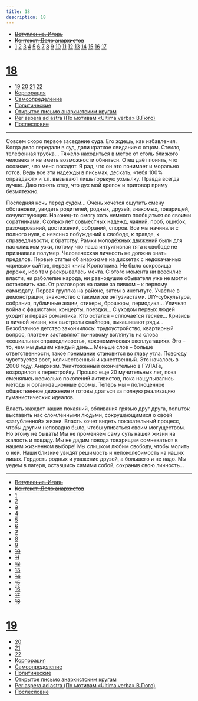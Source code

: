 ```yaml
---
title: 18
description: 18
---
```


- ~~[Вступление. Игорь](./1.md)~~
- ~~[Контекст. Дело анархистов](./2.md)~~
- ~~[1](./3.md)  [2](./4.md)  [3](./5.md)  [4](./6.md)  [5](./7.md)  [6](./8.md)  [7](./9.md)  [8](./10.md)  [9](./11.md)  [10](./12.md)  [11](./13.md)  [12](./14.md)  [13](./15.md)  [14](./16.md)  [15](./17.md)  [16](./18.md)  [17](./19.md)~~
# [18](./20.md)
- [19](./21.md)  [20](./22.md)  [21](./23.md)  [22](./24.md)
- [Корпорация](./25.md)
- [Самоопределение](./26.md)
- [Политические](./27.md)
- [Открытое письмо анархистским кругам](./28.md)
- [Per aspera ad astra (По мотивам «Ultima verba» В.Гюго)](./29.md)
- [Послесловие](./30.md)

---

Совсем скоро первое заседание суда. Его ждешь, как избавления. Когда дело передали в суд, дали краткое свидание с отцом. Стекло, телефонная трубка… Тяжело находиться в метре от столь близкого человека и не иметь возможности обняться. Отец даёт понять, что осознает, что меня посадят. Я рад, что он это понимает и морально готов. Ведь все эти надежды в письмах, дескать, «тебя 100% оправдают» и т.п. вызывают лишь горькую ухмылку. Правда всегда лучше. Даю понять отцу, что дух мой крепок и приговор приму безмятежно.

Последняя ночь перед судом… Очень хочется ощутить смену обстановки, увидеть родителей, родных, друзей, знакомых, товарищей, сочувствующих. Наконец-то смогу хоть немного пообщаться со своими соратниками. Сколько лет совместных надежд, чаяний, проб, ошибок, разочарований, достижений, собраний, споров. Все мы начинали с полного нуля, с неясных побуждений к свободе, к правде, к справедливости, к братству. Рамки  молодёжных движений были для нас слишком узки, потому что наша интуитивная тяга к свободе не признавала полумер. Человеческая личность не должна знать пределов. Первые статьи об анархизме на дискетах с недокачанных «кривых» сайтов, первая книга Кропоткина. Не было сокровища дороже, ибо там раскрывалась мечта. С этого момента ни всесилие власти, ни раболепие народа, ни равнодушие обывателя уже не могли остановить нас. От разговоров на лавке за пивком – к первому самиздату. Первая группка на районе, затем в институте. Участие в демонстрации, знакомство с такими же энтузиастами. DIY-субкультура, собрания, публичные акции, стикеры, брошюры, периодика… Уличная война с фашистами, концерты, поездки… С уходом первых людей уходит и первая романтика. Кто остался – сплочается теснее… Кризисы в личной жизни, как выстрелы снайпера, выкашивают ряды… Безоблачное детство закончилось: трудоустройство, квартирный вопрос, платежи заставляют по-новому взглянуть на слова «социальная справедливость», «экономическая эксплуатация». Это – то, чем мы дышим каждый день… Меньше слов – больше ответственности, такое понимание становится во главу угла. Повсюду чувствуется рост, количественный и качественный. Это началось в 2008 году. Анархизм. Уничтоженный окончательно в ГУЛАГе, возродился в перестройку. Прошло еще 20 мучительных лет, пока сменялись несколько поколений активистов, пока нащупывались методы и организационные формы. Теперь мы – полноценное общественное движение и готовы драться за полную реализацию гуманистических идеалов.

Власть жаждет наших покаяний, обливания ­грязью друг друга, попыток выставить нас сломленными людьми, сокрушающимися о своей «загубленной» жизни. Власть хочет видеть показательный процесс, чтобы другим неповадно было, чтобы упиваться своим могуществом. Но этому не бывать! Мы не променяем саму суть нашей жизни на жалость и пощаду. Мы не дадим повода товарищам сомневаться в нашем жизненном выборе! Мы слишком любим свободу, чтобы молить о ней. Наши близкие увидят решимость и непоколебимость на наших лицах. Гордость родных и уважение друзей, а большего и не надо. Мы уедем в лагеря, оставшись самими собой, сохранив свою личность…

---

- ~~[Вступление. Игорь](./1.md)~~
- ~~[Контекст. Дело анархистов](./2.md)~~
- ~~[1](./3.md)~~
- ~~[2](./4.md)~~
- ~~[3](./5.md)~~
- ~~[4](./6.md)~~
- ~~[5](./7.md)~~
- ~~[6](./8.md)~~
- ~~[7](./9.md)~~
- ~~[8](./10.md)~~
- ~~[9](./11.md)~~
- ~~[10](./12.md)~~
- ~~[11](./13.md)~~
- ~~[12](./14.md)~~
- ~~[13](./15.md)~~
- ~~[14](./16.md)~~
- ~~[15](./17.md)~~
- ~~[16](./18.md)~~
- ~~[17](./19.md)~~
- ~~[18](./20.md)~~
# [19](./21.md)
- [20](./22.md)
- [21](./23.md)
- [22](./24.md)
- [Корпорация](./25.md)
- [Самоопределение](./26.md)
- [Политические](./27.md)
- [Открытое письмо анархистским кругам](./28.md)
- [Per aspera ad astra (По мотивам «Ultima verba» В.Гюго)](./29.md)
- [Послесловие](./30.md)
